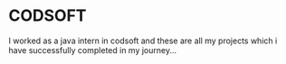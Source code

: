 # CODSOFT
I worked as a java intern in codsoft and these are all my projects which i have successfully completed in my journey... 
